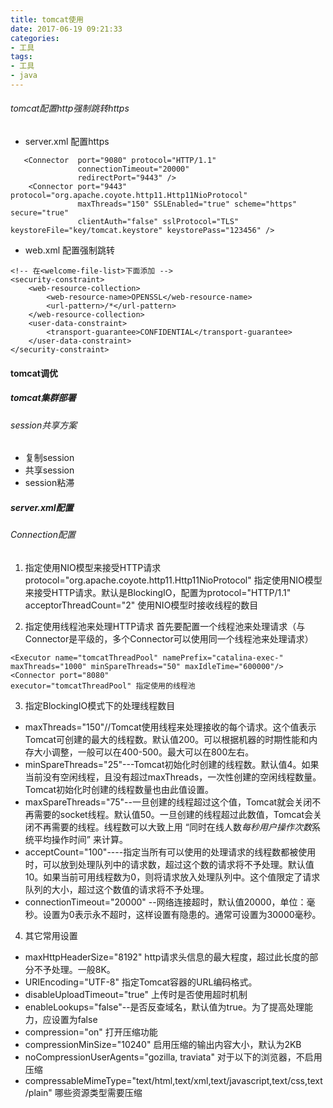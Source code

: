 ```yaml
---
title: tomcat使用
date: 2017-06-19 09:21:33
categories: 
- 工具
tags:
- 工具
- java
---
```


###### tomcat配置http强制跳转https

- server.xml 配置https
```
   <Connector  port="9080" protocol="HTTP/1.1"
               connectionTimeout="20000"
               redirectPort="9443" />
    <Connector port="9443" protocol="org.apache.coyote.http11.Http11NioProtocol"
               maxThreads="150" SSLEnabled="true" scheme="https" secure="true"
               clientAuth="false" sslProtocol="TLS" keystoreFile="key/tomcat.keystore" keystorePass="123456" />
```

- web.xml 配置强制跳转
```
<!-- 在<welcome-file-list>下面添加 -->
<security-constraint>
    <web-resource-collection>
        <web-resource-name>OPENSSL</web-resource-name>
        <url-pattern>/*</url-pattern>
    </web-resource-collection>
    <user-data-constraint>
        <transport-guarantee>CONFIDENTIAL</transport-guarantee>
    </user-data-constraint>
</security-constraint>
```

#### tomcat调优

##### tomcat集群部署

###### session共享方案

- 复制session
- 共享session
- session粘滞

##### server.xml配置

###### Connection配置
1. 指定使用NIO模型来接受HTTP请求 
protocol="org.apache.coyote.http11.Http11NioProtocol" 指定使用NIO模型来接受HTTP请求。默认是BlockingIO，配置为protocol="HTTP/1.1" 
acceptorThreadCount="2"	使用NIO模型时接收线程的数目 

2. 指定使用线程池来处理HTTP请求 
首先要配置一个线程池来处理请求（与Connector是平级的，多个Connector可以使用同一个线程池来处理请求）
``` 
<Executor name="tomcatThreadPool" namePrefix="catalina-exec-" 
maxThreads="1000" minSpareThreads="50" maxIdleTime="600000"/> 
<Connector port="8080"	
executor="tomcatThreadPool"	指定使用的线程池 
```

3. 指定BlockingIO模式下的处理线程数目 
- maxThreads="150"//Tomcat使用线程来处理接收的每个请求。这个值表示Tomcat可创建的最大的线程数。默认值200。可以根据机器的时期性能和内存大小调整，一般可以在400-500。最大可以在800左右。 
- minSpareThreads="25"---Tomcat初始化时创建的线程数。默认值4。如果当前没有空闲线程，且没有超过maxThreads，一次性创建的空闲线程数量。Tomcat初始化时创建的线程数量也由此值设置。 
- maxSpareThreads="75"--一旦创建的线程超过这个值，Tomcat就会关闭不再需要的socket线程。默认值50。一旦创建的线程超过此数值，Tomcat会关闭不再需要的线程。线程数可以大致上用 “同时在线人数*每秒用户操作次数*系统平均操作时间” 来计算。 
- acceptCount="100"----指定当所有可以使用的处理请求的线程数都被使用时，可以放到处理队列中的请求数，超过这个数的请求将不予处理。默认值10。如果当前可用线程数为0，则将请求放入处理队列中。这个值限定了请求队列的大小，超过这个数值的请求将不予处理。 
- connectionTimeout="20000" --网络连接超时，默认值20000，单位：毫秒。设置为0表示永不超时，这样设置有隐患的。通常可设置为30000毫秒。 

4. 其它常用设置 
- maxHttpHeaderSize="8192"	http请求头信息的最大程度，超过此长度的部分不予处理。一般8K。 
- URIEncoding="UTF-8"	指定Tomcat容器的URL编码格式。 
- disableUploadTimeout="true"	上传时是否使用超时机制 
- enableLookups="false"--是否反查域名，默认值为true。为了提高处理能力，应设置为false 
- compression="on"   打开压缩功能 
- compressionMinSize="10240"	启用压缩的输出内容大小，默认为2KB 
- noCompressionUserAgents="gozilla, traviata"   对于以下的浏览器，不启用压缩 
- compressableMimeType="text/html,text/xml,text/javascript,text/css,text/plain" 哪些资源类型需要压缩 